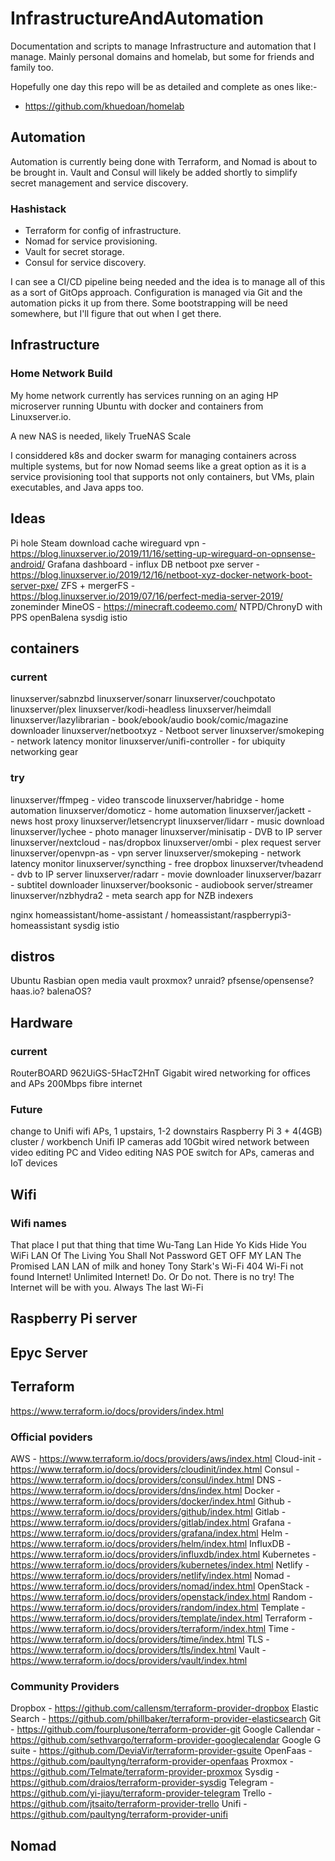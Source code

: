 # InfrastructureAndAutomation

Documentation and scripts to manage Infrastructure and automation that I manage. Mainly personal domains and homelab, but some for friends and family too.

Hopefully one day this repo will be as detailed and complete as ones like:-

- https://github.com/khuedoan/homelab

## Automation

Automation is currently being done with Terraform, and Nomad is about to be brought in. Vault and Consul will likely be added shortly to simplify secret management and service discovery.

### Hashistack

- Terraform for config of infrastructure.
- Nomad for service provisioning.
- Vault for secret storage.
- Consul for service discovery.

I can see a CI/CD pipeline being needed and the idea is to manage all of this as a sort of GitOps approach. Configuration is managed via Git and the automation picks it up from there. Some bootstrapping will be need somewhere, but I'll figure that out when I get there.

## Infrastructure

### Home Network Build

My home network currently has services running on an aging HP microserver running Ubuntu with docker and containers from Linuxserver.io.

A new NAS is needed, likely TrueNAS Scale

I considdered k8s and docker swarm for managing containers across multiple systems, but for now Nomad seems like a great option as it is a service provisioning tool that supports not only containers, but VMs, plain executables, and Java apps too. 

## Ideas

Pi hole
Steam download cache
wireguard vpn - https://blog.linuxserver.io/2019/11/16/setting-up-wireguard-on-opnsense-android/
Grafana dashboard - influx DB
netboot pxe server - https://blog.linuxserver.io/2019/12/16/netboot-xyz-docker-network-boot-server-pxe/
ZFS + mergerFS - https://blog.linuxserver.io/2019/07/16/perfect-media-server-2019/
zoneminder
MineOS - https://minecraft.codeemo.com/
NTPD/ChronyD with PPS
openBalena
sysdig
istio

## containers

### current

linuxserver/sabnzbd
linuxserver/sonarr
linuxserver/couchpotato
linuxserver/plex
linuxserver/kodi-headless
linuxserver/heimdall
linuxserver/lazylibrarian - book/ebook/audio book/comic/magazine downloader
linuxserver/netbootxyz - Netboot server
linuxserver/smokeping - network latency monitor
linuxserver/unifi-controller - for ubiquity networking gear

### try

linuxserver/ffmpeg - video transcode
linuxserver/habridge - home automation
linuxserver/domoticz - home automation
linuxserver/jackett - news host proxy
linuxserver/letsencrypt
linuxserver/lidarr - music download
linuxserver/lychee - photo manager
linuxserver/minisatip - DVB to IP server
linuxserver/nextcloud - nas/dropbox
linuxserver/ombi - plex request server
linuxserver/openvpn-as - vpn server
linuxserver/smokeping - network latency monitor
linuxserver/syncthing - free dropbox
linuxserver/tvheadend - dvb to IP server
linuxserver/radarr - movie downloader
linuxserver/bazarr - subtitel downloader
linuxserver/booksonic - audiobook server/streamer
linuxserver/nzbhydra2 - meta search app for NZB indexers

nginx
homeassistant/home-assistant / homeassistant/raspberrypi3-homeassistant
sysdig
istio

## distros

Ubuntu
Rasbian
open media vault
proxmox?
unraid?
pfsense/opensense?
haas.io?
balenaOS?

## Hardware

### current

RouterBOARD 962UiGS-5HacT2HnT
Gigabit wired networking for offices and APs
200Mbps fibre internet

### Future

change to Unifi wifi APs, 1 upstairs, 1-2 downstairs
Raspberry Pi 3 + 4(4GB) cluster / workbench
Unifi IP cameras
add 10Gbit wired network between video editing PC and Video editing NAS
POE switch for APs, cameras and IoT devices

## Wifi

### Wifi names

That place I put that thing that time
Wu-Tang Lan
Hide Yo Kids Hide You WiFi
LAN Of The Living
You Shall Not Password
GET OFF MY LAN
The Promised LAN
LAN of milk and honey
Tony Stark's Wi-Fi
404 Wi-Fi not found
Internet! Unlimited Internet!
Do. Or Do not. There is no try!
The Internet will be with you. Always
The last Wi-Fi

## Raspberry Pi server

## Epyc Server

## Terraform

https://www.terraform.io/docs/providers/index.html

### Official poviders

AWS - https://www.terraform.io/docs/providers/aws/index.html
Cloud-init - https://www.terraform.io/docs/providers/cloudinit/index.html
Consul - https://www.terraform.io/docs/providers/consul/index.html
DNS - https://www.terraform.io/docs/providers/dns/index.html
Docker - https://www.terraform.io/docs/providers/docker/index.html
Github - https://www.terraform.io/docs/providers/github/index.html
Gitlab - https://www.terraform.io/docs/providers/gitlab/index.html
Grafana - https://www.terraform.io/docs/providers/grafana/index.html
Helm - https://www.terraform.io/docs/providers/helm/index.html
InfluxDB - https://www.terraform.io/docs/providers/influxdb/index.html
Kubernetes - https://www.terraform.io/docs/providers/kubernetes/index.html
Netlify - https://www.terraform.io/docs/providers/netlify/index.html
Nomad - https://www.terraform.io/docs/providers/nomad/index.html
OpenStack - https://www.terraform.io/docs/providers/openstack/index.html
Random - https://www.terraform.io/docs/providers/random/index.html
Template - https://www.terraform.io/docs/providers/template/index.html
Terraform - https://www.terraform.io/docs/providers/terraform/index.html
Time - https://www.terraform.io/docs/providers/time/index.html
TLS - https://www.terraform.io/docs/providers/tls/index.html
Vault - https://www.terraform.io/docs/providers/vault/index.html

### Community Providers

Dropbox - https://github.com/callensm/terraform-provider-dropbox
Elastic Search - https://github.com/phillbaker/terraform-provider-elasticsearch
Git - https://github.com/fourplusone/terraform-provider-git
Google Callendar - https://github.com/sethvargo/terraform-provider-googlecalendar
Google G suite - https://github.com/DeviaVir/terraform-provider-gsuite
OpenFaas - https://github.com/paultyng/terraform-provider-openfaas
Proxmox - https://github.com/Telmate/terraform-provider-proxmox
Sysdig - https://github.com/draios/terraform-provider-sysdig
Telegram - https://github.com/yi-jiayu/terraform-provider-telegram
Trello - https://github.com/jtsaito/terraform-provider-trello
Unifi - https://github.com/paultyng/terraform-provider-unifi

## Nomad


